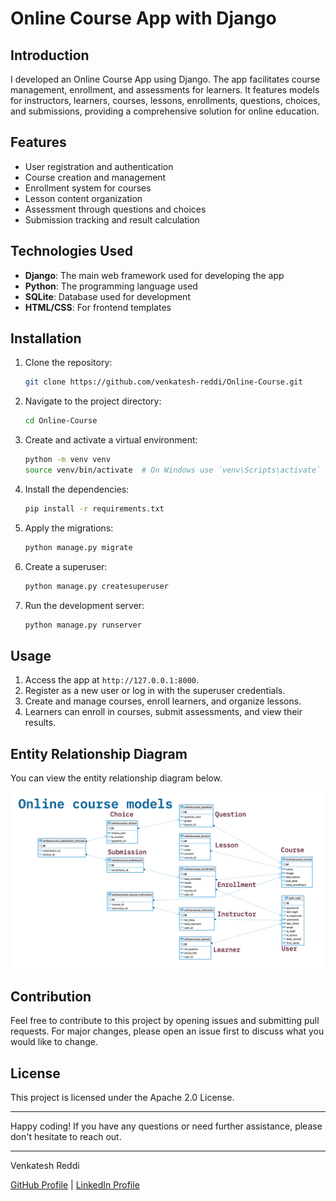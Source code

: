 # Online Course App with Django

## Introduction

I developed an Online Course App using Django. The app facilitates course management, enrollment, and assessments for learners. It features models for instructors, learners, courses, lessons, enrollments, questions, choices, and submissions, providing a comprehensive solution for online education.

## Features

- User registration and authentication
- Course creation and management
- Enrollment system for courses
- Lesson content organization
- Assessment through questions and choices
- Submission tracking and result calculation

## Technologies Used

- **Django**: The main web framework used for developing the app
- **Python**: The programming language used
- **SQLite**: Database used for development
- **HTML/CSS**: For frontend templates

## Installation

1. Clone the repository:

    ```bash
    git clone https://github.com/venkatesh-reddi/Online-Course.git
    ```

2. Navigate to the project directory:

    ```bash
    cd Online-Course
    ```

3. Create and activate a virtual environment:

    ```bash
    python -m venv venv
    source venv/bin/activate  # On Windows use `venv\Scripts\activate`
    ```

4. Install the dependencies:

    ```bash
    pip install -r requirements.txt
    ```

5. Apply the migrations:

    ```bash
    python manage.py migrate
    ```

6. Create a superuser:

    ```bash
    python manage.py createsuperuser
    ```

7. Run the development server:

    ```bash
    python manage.py runserver
    ```

## Usage

1. Access the app at `http://127.0.0.1:8000`.
2. Register as a new user or log in with the superuser credentials.
3. Create and manage courses, enroll learners, and organize lessons.
4. Learners can enroll in courses, submit assessments, and view their results.

## Entity Relationship Diagram

You can view the entity relationship diagram below.

![Onlinecourse ER Diagram](https://github.com/venkatesh-reddi/Online-Course/blob/main/static/media/course_images/onlinecourse_app_er.png)

## Contribution

Feel free to contribute to this project by opening issues and submitting pull requests. For major changes, please open an issue first to discuss what you would like to change.

## License

This project is licensed under the Apache 2.0 License.

---

Happy coding! If you have any questions or need further assistance, please don't hesitate to reach out.

---

Venkatesh Reddi

[GitHub Profile](https://github.com/venkatesh-reddi) | [LinkedIn Profile](https://linkedin.com/in/venkateshreddi)
